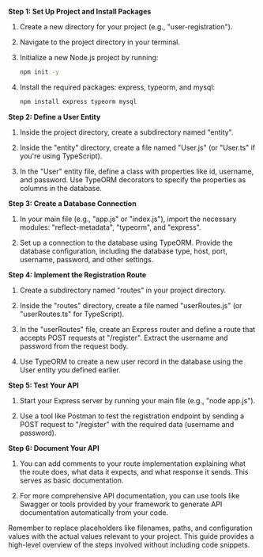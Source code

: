 
**Step 1: Set Up Project and Install Packages**

1. Create a new directory for your project (e.g., "user-registration").

2. Navigate to the project directory in your terminal.

3. Initialize a new Node.js project by running:
   
   ```bash
   npm init -y
   ```

4. Install the required packages: express, typeorm, and mysql:

   ```bash
   npm install express typeorm mysql
   ```

**Step 2: Define a User Entity**

1. Inside the project directory, create a subdirectory named "entity".

2. Inside the "entity" directory, create a file named "User.js" (or "User.ts" if you're using TypeScript).

3. In the "User" entity file, define a class with properties like id, username, and password. Use TypeORM decorators to specify the properties as columns in the database.

**Step 3: Create a Database Connection**

1. In your main file (e.g., "app.js" or "index.js"), import the necessary modules: "reflect-metadata", "typeorm", and "express".

2. Set up a connection to the database using TypeORM. Provide the database configuration, including the database type, host, port, username, password, and other settings.

**Step 4: Implement the Registration Route**

1. Create a subdirectory named "routes" in your project directory.

2. Inside the "routes" directory, create a file named "userRoutes.js" (or "userRoutes.ts" for TypeScript).

3. In the "userRoutes" file, create an Express router and define a route that accepts POST requests at "/register". Extract the username and password from the request body.

4. Use TypeORM to create a new user record in the database using the User entity you defined earlier.

**Step 5: Test Your API**

1. Start your Express server by running your main file (e.g., "node app.js").

2. Use a tool like Postman to test the registration endpoint by sending a POST request to "/register" with the required data (username and password).

**Step 6: Document Your API**

1. You can add comments to your route implementation explaining what the route does, what data it expects, and what response it sends. This serves as basic documentation.

2. For more comprehensive API documentation, you can use tools like Swagger or tools provided by your framework to generate API documentation automatically from your code.

Remember to replace placeholders like filenames, paths, and configuration values with the actual values relevant to your project. This guide provides a high-level overview of the steps involved without including code snippets.
